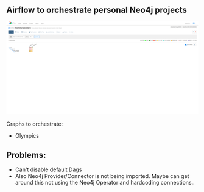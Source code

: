 ## Airflow to orchestrate personal Neo4j projects

![](https://github.com/runfourestrun/neo4j-airflow/blob/master/images/img.png)

Graphs to orchestrate:

* Olympics


## Problems:

* Can't disable default Dags
* Also Neo4j Provider/Connector is not being imported. Maybe can get around this not using the Neo4j Operator and hardcoding connections.. 
